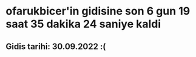 # ofarukbicer'in gidisine son 6 gun 19 saat 35 dakika 24 saniye kaldi

## Gidis tarihi: 30.09.2022 :(